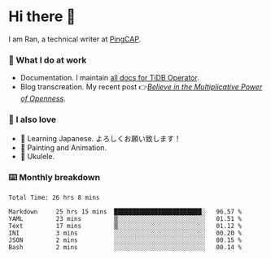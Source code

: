 # Hi there 👋

I am Ran, a technical writer at [PingCAP](https://pingcap.com/).

### 📝 What I do at work

- Documentation. I maintain [all docs for TiDB Operator](https://github.com/pingcap/docs-tidb-operator).
- Blog transcreation. My recent post 👉[*Believe in the Multiplicative Power of Openness*](https://pingcap.com/blog/believe-in-the-multiplicative-power-of-openness-open-source-community).

### 🤠 I also love

- 💬 Learning Japanese. よろしくお願い致します！
- 🎨 Painting and Animation.
- 🎵 Ukulele.

### ⌨️ Monthly breakdown

<!--START_SECTION:waka-->

```text
Total Time: 26 hrs 8 mins

Markdown     25 hrs 15 mins  ████████████████████████░   96.57 %
YAML         23 mins         ▒░░░░░░░░░░░░░░░░░░░░░░░░   01.51 %
Text         17 mins         ▒░░░░░░░░░░░░░░░░░░░░░░░░   01.12 %
INI          3 mins          ░░░░░░░░░░░░░░░░░░░░░░░░░   00.20 %
JSON         2 mins          ░░░░░░░░░░░░░░░░░░░░░░░░░   00.15 %
Bash         2 mins          ░░░░░░░░░░░░░░░░░░░░░░░░░   00.14 %
```

<!--END_SECTION:waka-->
